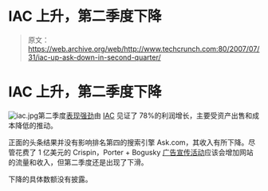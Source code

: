 # IAC 上升，第二季度下降 

> 原文：<https://web.archive.org/web/http://www.techcrunch.com:80/2007/07/31/iac-up-ask-down-in-second-quarter/>

# IAC 上升，第二季度下降

![iac.jpg](img/9d65c67930b83c457081f50efe38ba63.png)第二季度[表现强劲](https://web.archive.org/web/20221203094830/http://www.iac.com/index/news/press/IAC/press_release_detail.htm?id=8482)由 [IAC](https://web.archive.org/web/20221203094830/http://www.iac.com/) 见证了 78%的利润增长，主要受资产出售和成本降低的推动。

正面的头条结果并没有影响排名第四的搜索引擎 Ask.com，其收入有所下降。尽管花费了 1 亿美元的 Crispin，Porter + Bogusky [广告宣传活动](https://web.archive.org/web/20221203094830/http://www.beta.techcrunch.com/2007/05/04/ask-is-the-algorithm-working/)应该会增加网站的流量和收入，但第二季度还是出现了下滑。

下降的具体数额没有披露。